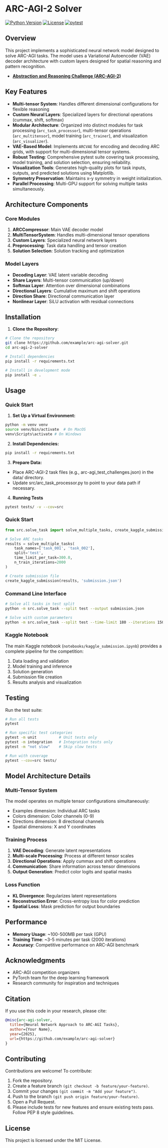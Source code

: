 # ARC-AGI-2 Solver

[![Python Version](https://img.shields.io/badge/python-3.8+-blue.svg)](https://www.python.org/downloads/)
[![License](https://img.shields.io/badge/license-MIT-green.svg)](LICENSE)
[![pytest](https://github.com/sudo-de/arc-agi-2-solver/actions/workflows/pytest.yml/badge.svg)](https://github.com/sudo-de/arc-agi-2-solver/actions)

## Overview
This project implements a sophisticated neural network model designed to solve ARC-AGI tasks. The model uses a Variational Autoencoder (VAE) decoder architecture with custom layers designed for spatial reasoning and pattern recognition.
- **[Abstraction and Reasoning Challenge (ARC-AGI-2)](https://www.kaggle.com/competitions/arc-prize-2025)**

## Key Features

- **Multi-tensor System**: Handles different dimensional configurations for flexible reasoning
- **Custom Neural Layers**: Specialized layers for directional operations (cummax, shift, softmax)
- **Modular Architecture**: Organized into distinct modules for task processing (`arc_task_processor`), multi-tensor operations (`arc_multitensor`), model training (`arc_trainer`), and visualization (`arc_visualizer`).
- **VAE-Based Model**: Implements `ARCVAE` for encoding and decoding ARC grids, with support for multi-dimensional tensor systems.
- **Robust Testing**: Comprehensive pytest suite covering task processing, model training, and solution selection, ensuring reliability.
- **Visualization Tools**: Generates high-quality plots for task inputs, outputs, and predicted solutions using Matplotlib.
- **Symmetry Preservation**: Maintains x-y symmetry in weight initialization.
- **Parallel Processing**: Multi-GPU support for solving multiple tasks simultaneously.

## Architecture Components

### Core Modules

1. **ARCCompressor**: Main VAE decoder model
2. **MultiTensorSystem**: Handles multi-dimensional tensor operations
3. **Custom Layers**: Specialized neural network layers
4. **Preprocessing**: Task data handling and tensor creation
5. **Solution Selection**: Solution tracking and optimization

### Model Layers

- **Decoding Layer**: VAE latent variable decoding
- **Share Layers**: Multi-tensor communication (up/down)
- **Softmax Layer**: Attention over dimensional combinations
- **Directional Layers**: Cumulative maximum and shift operations
- **Direction Share**: Directional communication layer
- **Nonlinear Layer**: SiLU activation with residual connections


## Installation

1. **Clone the Repository**:
   
```bash
# Clone the repository
git clone https://github.com/example/arc-agi-solver.git
cd arc-agi-2-solver

# Install dependencies
pip install -r requirements.txt

# Install in development mode
pip install -e .
```

## Usage

### Quick Start

1. **Set Up a Virtual Environment:**
```bash
python -m venv venv
source venv/bin/activate  # On MacOS
venv\Scripts\activate # On Windows
```
2. **Install Dependencies:**
```bash
pip install -r requirements.txt
```
3. **Prepare Data:**
- Place ARC-AGI-2 task files (e.g., arc-agi_test_challenges.json) in the data/ directory.
- Update src/arc_task_processor.py to point to your data path if necessary.
4. **Running Tests**
```bash
pytest tests/ -v --cov=src
```

### Quick Start

```python
from src.solve_task import solve_multiple_tasks, create_kaggle_submission

# Solve ARC tasks
results = solve_multiple_tasks(
    task_names=['task_001', 'task_002'],
    split='test',
    time_limit_per_task=300.0,
    n_train_iterations=2000
)

# Create submission file
create_kaggle_submission(results, 'submission.json')
```

### Command Line Interface

```bash
# Solve all tasks in test split
python -m src.solve_task --split test --output submission.json

# Solve with custom parameters
python -m src.solve_task --split test --time-limit 180 --iterations 1500 --workers 4
```

### Kaggle Notebook

The main Kaggle notebook (`notebooks/kaggle_submission.ipynb`) provides a complete pipeline for the competition:

1. Data loading and validation
2. Model training and inference
3. Solution generation
4. Submission file creation
5. Results analysis and visualization

## Testing

Run the test suite:

```bash
# Run all tests
pytest

# Run specific test categories
pytest -m unit          # Unit tests only
pytest -m integration   # Integration tests only
pytest -m "not slow"    # Skip slow tests

# Run with coverage
pytest --cov=src tests/
```

## Model Architecture Details

### Multi-Tensor System

The model operates on multiple tensor configurations simultaneously:
- Examples dimension: Individual ARC tasks
- Colors dimension: Color channels (0-9)
- Directions dimension: 8 directional channels
- Spatial dimensions: X and Y coordinates

### Training Process

1. **VAE Decoding**: Generate latent representations
2. **Multi-scale Processing**: Process at different tensor scales
3. **Directional Operations**: Apply cummax and shift operations
4. **Communication**: Share information across tensor dimensions
5. **Output Generation**: Predict color logits and spatial masks

### Loss Function

- **KL Divergence**: Regularizes latent representations
- **Reconstruction Error**: Cross-entropy loss for color prediction
- **Spatial Loss**: Mask prediction for output boundaries

## Performance

- **Memory Usage**: ~100-500MB per task (GPU)
- **Training Time**: ~3-5 minutes per task (2000 iterations)
- **Accuracy**: Competitive performance on ARC-AGI benchmark

## Acknowledgments

- ARC-AGI competition organizers
- PyTorch team for the deep learning framework
- Research community for inspiration and techniques

## Citation

If you use this code in your research, please cite:

```bibtex
@misc{arc-agi-solver,
  title={Neural Network Approach to ARC-AGI Tasks},
  author={Your Name},
  year={2025},
  url={https://github.com/example/arc-agi-solver}
}
```

## Contributing
Contributions are welcome! To contribute:

1. Fork the repository.
2. Create a feature branch `(git checkout -b feature/your-feature)`.
3. Commit your changes `(git commit -m "Add your feature")`.
4. Push to the branch `(git push origin feature/your-feature)`.
5. Open a Pull Request.
6. Please include tests for new features and ensure existing tests pass. Follow PEP 8 style guidelines.

## License
This project is licensed under the MIT License.